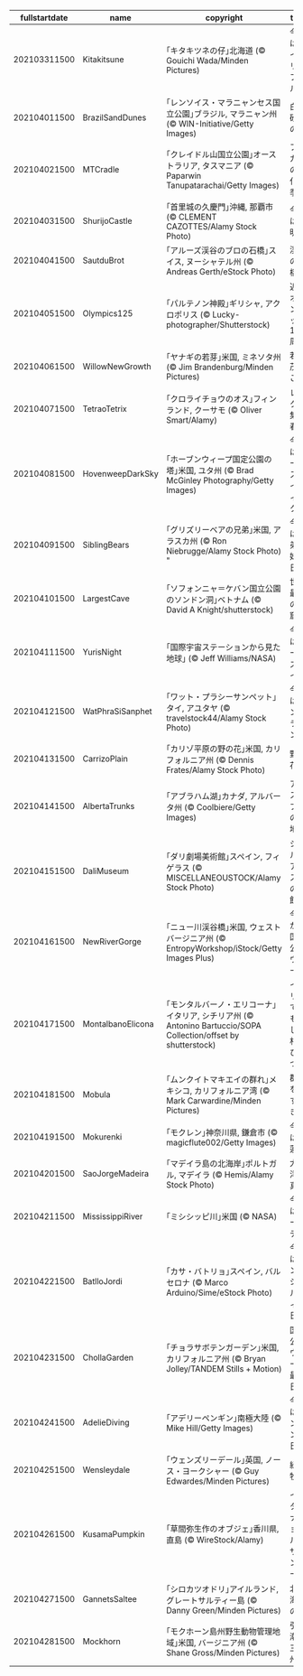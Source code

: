 |fullstartdate|name|copyright|title|image|
|--|--|--|--|--|
202103311500|Kitakitsune|｢キタキツネの仔｣北海道 (© Gouichi Wada/Minden Pictures)|今日はエイプリルフール|![](/ja-JP/2021/04/202103311500Kitakitsune.jpg)|
202104011500|BrazilSandDunes|｢レンソイス・マラニャンセス国立公園｣ブラジル, マラニャン州 (© WIN-Initiative/Getty Images)|白い砂丘の湖|![](/ja-JP/2021/04/202104011500BrazilSandDunes.jpg)|
202104021500|MTCradle|｢クレイドル山国立公園｣オーストラリア, タスマニア (© Paparwin Tanupatarachai/Getty Images)|ファガスの変化の季節|![](/ja-JP/2021/04/202104021500MTCradle.jpg)|
202104031500|ShurijoCastle|｢首里城の久慶門｣沖縄, 那覇市 (© CLEMENT CAZOTTES/Alamy Stock Photo)|今日は清明祭|![](/ja-JP/2021/04/202104031500ShurijoCastle.jpg)|
202104041500|SautduBrot|｢アルーズ渓谷のブロの石橋｣スイス, ヌーシャテル州 (© Andreas Gerth/eStock Photo)|渓谷の石橋|![](/ja-JP/2021/04/202104041500SautduBrot.jpg)|
202104051500|Olympics125|｢パルテノン神殿｣ギリシャ, アクロポリス (© Lucky-photographer/Shutterstock)|近代オリンピック 125 周年|![](/ja-JP/2021/04/202104051500Olympics125.jpg)|
202104061500|WillowNewGrowth|｢ヤナギの若芽｣米国, ミネソタ州 (© Jim Brandenburg/Minden Pictures)|若葉茂るころ|![](/ja-JP/2021/04/202104061500WillowNewGrowth.jpg)|
202104071500|TetraoTetrix|｢クロライチョウのオス｣フィンランド, クーサモ (© Oliver Smart/Alamy)|レックに集う春|![](/ja-JP/2021/04/202104071500TetraoTetrix.jpg)|
202104081500|HovenweepDarkSky|｢ホーブンウィープ国定公園の塔｣米国, ユタ州 (© Brad McGinley Photography/Getty Images)|今週はダークスカイウィーク|![](/ja-JP/2021/04/202104081500HovenweepDarkSky.jpg)|
202104091500|SiblingBears|｢グリズリーベアの兄弟｣米国, アラスカ州 (© Ron Niebrugge/Alamy Stock Photo) 	"|今日は兄弟姉妹の日|![](/ja-JP/2021/04/202104091500SiblingBears.jpg)|
202104101500|LargestCave|｢ソフォンニャ＝ケバン国立公園のソンドン洞｣ベトナム (© David A Knight/shutterstock)|世界最大の洞窟|![](/ja-JP/2021/04/202104101500LargestCave.jpg)|
202104111500|YurisNight|｢国際宇宙ステーションから見た地球｣ (© Jeff Williams/NASA)|今日はユーリズナイト|![](/ja-JP/2021/04/202104111500YurisNight.jpg)|
202104121500|WatPhraSiSanphet|｢ワット・プラシーサンペット｣タイ, アユタヤ (© travelstock44/Alamy Stock Photo)|今日はソンクラーン|![](/ja-JP/2021/04/202104121500WatPhraSiSanphet.jpg)|
202104131500|CarrizoPlain|｢カリゾ平原の野の花｣米国, カリフォルニア州 (© Dennis Frates/Alamy Stock Photo)|野の花|![](/ja-JP/2021/04/202104131500CarrizoPlain.jpg)|
202104141500|AlbertaTrunks|｢アブラハム湖｣カナダ, アルバータ州 (© Coolbiere/Getty Images)|アイスバブルの聖地|![](/ja-JP/2021/04/202104141500AlbertaTrunks.jpg)|
202104151500|DaliMuseum|｢ダリ劇場美術館｣スペイン, フィゲラス (© MISCELLANEOUSTOCK/Alamy Stock Photo)|シュルレアリスムの城館|![](/ja-JP/2021/04/202104151500DaliMuseum.jpg)|
202104161500|NewRiverGorge|｢ニュー川渓谷橋｣米国, ウェストバージニア州 (© EntropyWorkshop/iStock/Getty Images Plus)|今日から国立公園ウィーク|![](/ja-JP/2021/04/202104161500NewRiverGorge.jpg)|
202104171500|MontalbanoElicona|｢モンタルバーノ・エリコーナ｣イタリア, シチリア州 (© Antonino Bartuccio/SOPA Collection/offset by shutterstock)|イタリアで最も美しい村のひとつ|![](/ja-JP/2021/04/202104171500MontalbanoElicona.jpg)|
202104181500|Mobula|｢ムンクイトマキエイの群れ｣メキシコ, カリフォルニア湾 (© Mark Carwardine/Minden Pictures)|群れをなすとき|![](/ja-JP/2021/04/202104181500Mobula.jpg)|
202104191500|Mokurenki|｢モクレン｣神奈川県, 鎌倉市 (© magicflute002/Getty Images)|今日は木蓮忌|![](/ja-JP/2021/04/202104191500Mokurenki.jpg)|
202104201500|SaoJorgeMadeira|｢マデイラ島の北海岸｣ポルトガル, マデイラ (© Hemis/Alamy Stock Photo)|大西洋の真珠|![](/ja-JP/2021/04/202104201500SaoJorgeMadeira.jpg)|
202104211500|MississippiRiver|｢ミシシッピ川｣米国 (© NASA)|今日はアースデイ|![](/ja-JP/2021/04/202104211500MississippiRiver.jpg)|
202104221500|BatlloJordi|｢カサ・バトリョ｣スペイン, バルセロナ (© Marco Arduino/Sime/eStock Photo)|今日はサン・ジョルディの日|![](/ja-JP/2021/04/202104221500BatlloJordi.jpg)|
202104231500|ChollaGarden|｢チョラサボテンガーデン｣米国, カリフォルニア州 (© Bryan Jolley/TANDEM Stills + Motion)|国立公園ウィーク最終日|![](/ja-JP/2021/04/202104231500ChollaGarden.jpg)|
202104241500|AdelieDiving|｢アデリーペンギン｣南極大陸 (© Mike Hill/Getty Images)|今日はペンギンの日|![](/ja-JP/2021/04/202104241500AdelieDiving.jpg)|
202104251500|Wensleydale|｢ウェンズリーデール｣英国, ノース・ヨークシャー (© Guy Edwardes/Minden Pictures)|緑の牧場|![](/ja-JP/2021/04/202104251500Wensleydale.jpg)|
202104261500|KusamaPumpkin|｢草間弥生作のオブジェ｣香川県, 直島 (© WireStock/Alamy)|インターナショナルデザインデー|![](/ja-JP/2021/04/202104261500KusamaPumpkin.jpg)|
202104271500|GannetsSaltee|｢シロカツオドリ｣アイルランド, グレートサルティー島 (© Danny Green/Minden Pictures)|北の海鳥の島|![](/ja-JP/2021/04/202104271500GannetsSaltee.jpg)|
202104281500|Mockhorn|｢モクホーン島州野生動物管理地域｣米国, バージニア州 (© Shane Gross/Minden Pictures)|引き潮の三角州|![](/ja-JP/2021/04/202104281500Mockhorn.jpg)|
